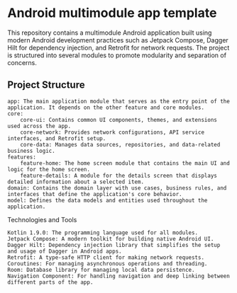 # Android multimodule app template

This repository contains a multimodule Android application built using modern Android development practices such as Jetpack Compose, Dagger Hilt for dependency injection, and Retrofit for network requests. The project is structured into several modules to promote modularity and separation of concerns.

## Project Structure

    app: The main application module that serves as the entry point of the application. It depends on the other feature and core modules.
    core:
        core-ui: Contains common UI components, themes, and extensions used across the app.
        core-network: Provides network configurations, API service interfaces, and Retrofit setup.
        core-data: Manages data sources, repositories, and data-related business logic.
    features:
        feature-home: The home screen module that contains the main UI and logic for the home screen.
        feature-details: A module for the details screen that displays detailed information about a selected item.
    domain: Contains the domain layer with use cases, business rules, and interfaces that define the application's core behavior.
    model: Defines the data models and entities used throughout the application.

Technologies and Tools

    Kotlin 1.9.0: The programming language used for all modules.
    Jetpack Compose: A modern toolkit for building native Android UI.
    Dagger Hilt: Dependency injection library that simplifies the setup and usage of Dagger in Android apps.
    Retrofit: A type-safe HTTP client for making network requests.
    Coroutines: For managing asynchronous operations and threading.
    Room: Database library for managing local data persistence.
    Navigation Component: For handling navigation and deep linking between different parts of the app.
